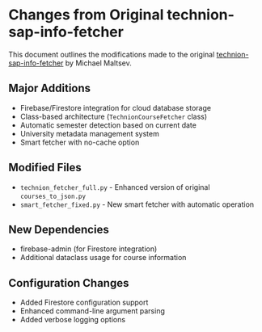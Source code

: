 # Changes from Original technion-sap-info-fetcher

This document outlines the modifications made to the original [technion-sap-info-fetcher](https://github.com/michael-maltsev/technion-sap-info-fetcher) by Michael Maltsev.

## Major Additions
- Firebase/Firestore integration for cloud database storage
- Class-based architecture (`TechnionCourseFetcher` class)
- Automatic semester detection based on current date
- University metadata management system
- Smart fetcher with no-cache option

## Modified Files
- `technion_fetcher_full.py` - Enhanced version of original `courses_to_json.py`
- `smart_fetcher_fixed.py` - New smart fetcher with automatic operation

## New Dependencies
- firebase-admin (for Firestore integration)
- Additional dataclass usage for course information

## Configuration Changes
- Added Firestore configuration support
- Enhanced command-line argument parsing
- Added verbose logging options